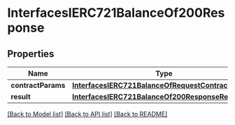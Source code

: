 # InterfacesIERC721BalanceOf200Response

## Properties
Name | Type | Description | Notes
------------ | ------------- | ------------- | -------------
**contractParams** | [**InterfacesIERC721BalanceOfRequestContractParams**](InterfacesIERC721BalanceOfRequestContractParams.md) |  | 
**result** | [**InterfacesIERC721BalanceOf200ResponseResult**](InterfacesIERC721BalanceOf200ResponseResult.md) |  | 

[[Back to Model list]](../README.md#documentation-for-models) [[Back to API list]](../README.md#documentation-for-api-endpoints) [[Back to README]](../README.md)


